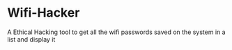 # Wifi-Hacker
A Ethical Hacking tool to get all the wifi passwords saved on the system in a list and display it

